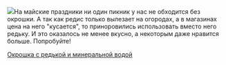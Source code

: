 <!--2025-05-03 05:50:22-->
<div class="yb">
  <div class="rss povarenok"><a href="https://www.povarenok.ru/recipes/show/182578/"><img src="https://www.povarenok.ru/data/cache/2025may/03/01/3173955_67967-640x480.jpg"></a>На майские праздники ни один пикник у нас не обходится без окрошки. А так как редис только вылезает на огородах, а в магазинах цена на него &quot;кусается&quot;, то приноровились использовать вместо него редьку. И это оказалось не менее вкусно, а некоторым даже нравится больше. Попробуйте! <p class="titl"><a href="https://www.povarenok.ru/recipes/show/182578/">Окрошка с редькой и минеральной водой</a></p></div>
</div>
